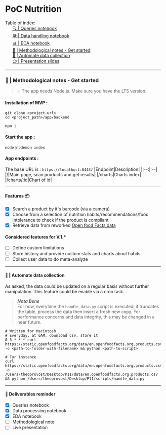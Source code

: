 # PoC Nutrition

Table of index: <br>
&nbsp;&nbsp;&nbsp;&nbsp;&nbsp;&nbsp;[🔍 | Queries notebook]() <br>
&nbsp;&nbsp;&nbsp;&nbsp;&nbsp;&nbsp;[🛠 | Data handling notebook]() <br>
&nbsp;&nbsp;&nbsp;&nbsp;&nbsp;&nbsp;[📊 | EDA notebook]() <br>
&nbsp;&nbsp;&nbsp;&nbsp;&nbsp;&nbsp;[📖 | Methodological notes - Get started](#get_started) <br>
&nbsp;&nbsp;&nbsp;&nbsp;&nbsp;&nbsp;[🔁 | Automate data collection](#auto) <br>
&nbsp;&nbsp;&nbsp;&nbsp;&nbsp;&nbsp;[📺 | Presentation slides](https://slides.com/theoprvt/poc-nutrition/fullscreen) <br>

----
### 📖 | Methodological notes - Get started <a name='get_started'></a>

> 💡 The app needs Node.js. Make sure you have the LTS version.

#### Installation of MVP :
```shell
git clone <project-url>
cd <project_path>/app/backend

npm i
```
#### Start the app :
```shell
node|nodemon index
```

#### App endpoints :
The base URL is : `https://localhost:8443/`
|Endpoint|Description|
|:--:|:--|
|/|Main page, scan products and get results|
|/charts|Charts index|
|/charts/:id|Chart of id|

----
#### Features 📦
- [x] Search a product by it's barcode (via a camera)
- [x] Choose from a selection of nutrition habits/recommendations/food intolerance to check if the product is compliant
- [x] Retrieve data from reworked [Open food Facts data](https://fr.openfoodfacts.org/)

#### Considered features for V.1.*
- [ ] Define custom limitations
- [ ] Store history and provide custom stats and charts about habits
- [ ] Collect user data to do meta-analyze

----
#### 🔁 | Automate data collection <a name='auto'></a>

As asked, the data could be updated on a regular basis without further manipulation. This feature could be enable via a cron task.

> ***Nota Bene*** <br>
> For now, everytime the `handle_data.py` script is executed, it truncates the table, process the data then insert a fresh new copy. For performance concerns and data integrity, this may be changed in a near future.

```shell
# Written for Macintosh
# Everyday, at 6AM, download csv, store it
0 6 * * * curl https://static.openfoodfacts.org/data/en.openfoodfacts.org.products.csv -o <path-to-folder-with-filename> && python <path-to-script>

# For instance
curl https://static.openfoodfacts.org/data/en.openfoodfacts.org.products.csv -o /Users/theoprovost/Desktop/P11/data/en.openfoodfacts.org.products.csv  && python /Users/theoprovost/Desktop/P11/scripts/handle_data.py
```

-----
#### 📍 Deliverables reminder
- [x] Queries notebook
- [x] Data processing notebook
- [x] EDA notebook
- [ ] Methodological note
- [ ] Live presentation
